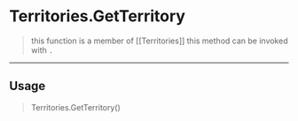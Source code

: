# Territories.GetTerritory
> this function is a member of [[Territories]]
> this method can be invoked with `.`
-----
## Usage
> Territories.GetTerritory()
